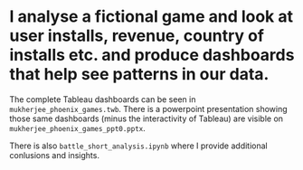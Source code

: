 # I analyse a fictional game and look at user installs, revenue, country of installs etc. and produce dashboards that help see patterns in our data.

The complete Tableau dashboards can be seen in `mukherjee_phoenix_games.twb`. There is a powerpoint presentation showing those same dashboards (minus the interactivity of Tableau) are visible on `mukherjee_phoenix_games_ppt0.pptx`.

There is also `battle_short_analysis.ipynb` where I provide additional conlusions and insights.
